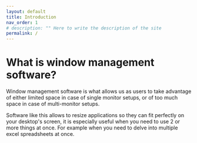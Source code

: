 ```yaml
---
layout: default
title: Introduction
nav_order: 1
# description: "" Here to write the description of the site
permalink: /
---
```


# What is window management software?

Window management software is what allows us as users to take advantage of either limited space in case of single monitor setups, or of too much space in case of multi-monitor setups.

Software like this allows to resize applications so they can fit perfectly on your desktop's screen, it is especially useful when you need to use 2 or more things at once.
For example when you need to delve into multiple excel spreadsheets at once.
